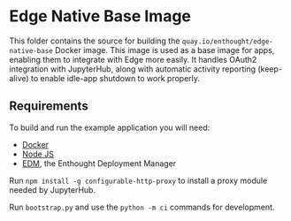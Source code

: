 # Edge Native Base Image 

This folder contains the source for building the
`quay.io/enthought/edge-native-base` Docker image. This image is used as a
base image for apps, enabling them to integrate with Edge more easily.  It
handles OAuth2 integration with JupyterHub, along with automatic activity
reporting (keep-alive) to enable idle-app shutdown to work properly.

## Requirements

To build and run the example application you will need:

- [Docker](https://docker.com)
- [Node JS](https://nodejs.org)
- [EDM](https://www.enthought.com/edm/), the Enthought Deployment Manager 

Run ``npm install -g configurable-http-proxy`` to install a proxy module
needed by JupyterHub. 

Run ``bootstrap.py`` and use the ``python -m ci`` commands for development.

